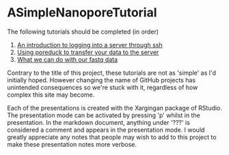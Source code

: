 # ASimpleNanoporeTutorial

The following tutorials should be completed (in order)
1. [An introduction to logging into a server through ssh](basic_shell_logging.html)
2. [Using poreduck to transfer your data to the server](running_poreduck.html)
3. [What we can do with our fastq data](tutorial.html)

Contrary to the title of this project, these tutorials are not as 'simple' as I'd initially hoped.
However changing the name of GitHub projects has unintended consequences so we're stuck with it,
regardless of how complex this site may become.

Each of the presentations is created with the Xargingan package of RStudio. The presentation mode can be activated by pressing 'p' whilst in the presentation. In the markdown document, anything under '???' is considered a comment and appears in the presentation mode. I would greatly appreciate any notes that people may wish to add to this project to make these presentation notes more verbose.
